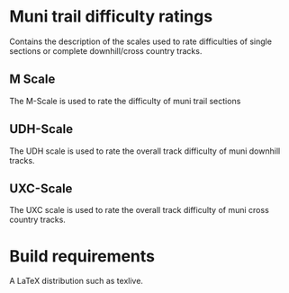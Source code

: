 Muni trail difficulty ratings
==============================

Contains the description of the scales used to rate difficulties of single sections
or complete downhill/cross country tracks.

M Scale
---------
The M-Scale is used to rate the difficulty of muni trail sections

UDH-Scale
-----------
The UDH scale is used to rate the overall track difficulty of muni downhill tracks.

UXC-Scale
----------
The UXC scale is used to rate the overall track difficulty of muni cross country tracks.


Build requirements
====================
A LaTeX distribution such as texlive.
